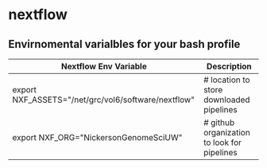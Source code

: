 # nextflow

## Envirnomental varialbles for your bash profile
| Nextflow Env Variable  	| Description 	|
|---	|---	|
| export NXF_ASSETS="/net/grc/vol6/software/nextflow" | # location to store  downloaded pipelines |
| export NXF_ORG="NickersonGenomeSciUW" | # github organization to look for pipelines |


